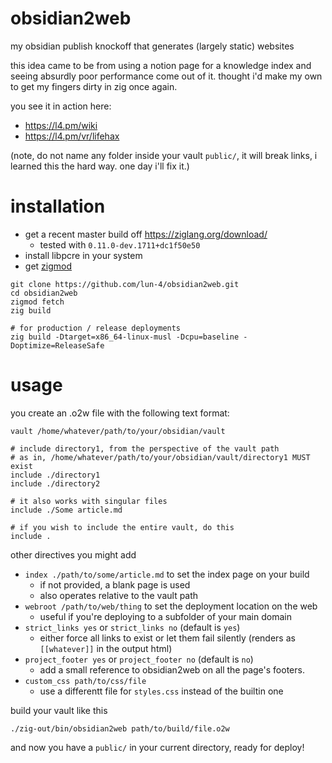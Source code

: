 # obsidian2web

my obsidian publish knockoff that generates (largely static) websites

this idea came to be from using a notion page for a knowledge index and
seeing absurdly poor performance come out of it. thought i'd make my own to
get my fingers dirty in zig once again.

you see it in action here:
- https://l4.pm/wiki
- https://l4.pm/vr/lifehax

(note, do not name any folder inside your vault `public/`, it will break links,
i learned this the hard way. one day i'll fix it.)

# installation

- get a recent master build off https://ziglang.org/download/
  - tested with `0.11.0-dev.1711+dc1f50e50`
- install libpcre in your system
- get [zigmod](https://github.com/nektro/zigmod/releases)

```
git clone https://github.com/lun-4/obsidian2web.git
cd obsidian2web
zigmod fetch
zig build

# for production / release deployments
zig build -Dtarget=x86_64-linux-musl -Dcpu=baseline -Doptimize=ReleaseSafe
```

# usage

you create an .o2w file with the following text format:

```
vault /home/whatever/path/to/your/obsidian/vault

# include directory1, from the perspective of the vault path
# as in, /home/whatever/path/to/your/obsidian/vault/directory1 MUST exist
include ./directory1
include ./directory2

# it also works with singular files
include ./Some article.md

# if you wish to include the entire vault, do this
include .
```

other directives you might add

- `index ./path/to/some/article.md` to set the index page on your build
  - if not provided, a blank page is used
  - also operates relative to the vault path
- `webroot /path/to/web/thing` to set the deployment location on the web
  - useful if you're deploying to a subfolder of your main domain
- `strict_links yes` or `strict_links no` (default is `yes`)
  - either force all links to exist or let them fail silently (renders as `[[whatever]]` in the output html)
- `project_footer yes` or `project_footer no` (default is `no`)
  - add a small reference to obsidian2web on all the page's footers.
- `custom_css path/to/css/file`
  - use a differentt file for `styles.css` instead of the builtin one

build your vault like this

```
./zig-out/bin/obsidian2web path/to/build/file.o2w
```

and now you have a `public/` in your current directory, ready for deploy!
